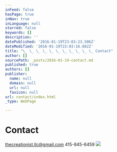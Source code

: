 ```yaml
---
inFeed: false
hasPage: true
inNav: true
inLanguage: null
starred: false
keywords: []
description: ''
datePublished: '2016-01-19T23:03:23.506Z'
dateModified: '2016-01-19T23:03:16.882Z'
title: "\_ \_ \_ \_ \_ \_ \_ \_ \_ \_ \_ Contact"
author: []
sourcePath: _posts/2016-01-19-contact.md
published: true
authors: []
publisher:
  name: null
  domain: null
  url: null
  favicon: null
url: contact/index.html
_type: WebPage

---
```

# Contact

thecreationist.llc@gmail.com 415-845-6459
![](https://s3-us-west-2.amazonaws.com/the-grid-img/p/f3ab125015adc55a21be62ec8a043dfcf44c5c8f.jpg)